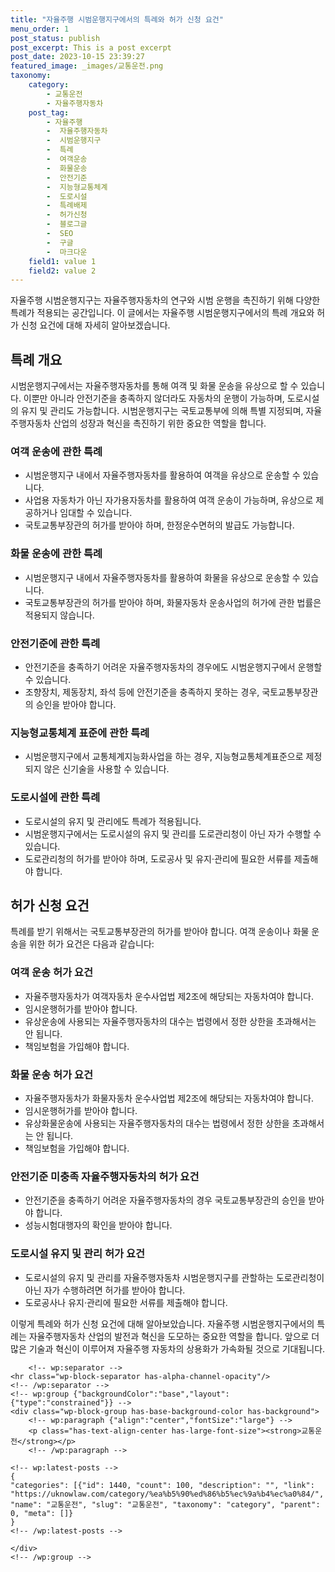 ```yaml
---
title: "자율주행 시범운행지구에서의 특례와 허가 신청 요건"
menu_order: 1
post_status: publish
post_excerpt: This is a post excerpt
post_date: 2023-10-15 23:39:27
featured_image: _images/교통운전.png
taxonomy:
    category:
        - 교통운전
        - 자율주행자동차
    post_tag:
        - 자율주행
        -  자율주행자동차
        -  시범운행지구
        -  특례
        -  여객운송
        -  화물운송
        -  안전기준
        -  지능형교통체계
        -  도로시설
        -  특례배제
        -  허가신청
        -  블로그글
        -  SEO
        -  구글
        -  마크다운
    field1: value 1
    field2: value 2
---
```



자율주행 시범운행지구는 자율주행자동차의 연구와 시범 운행을 촉진하기 위해 다양한 특례가 적용되는 공간입니다. 이 글에서는 자율주행 시범운행지구에서의 특례 개요와 허가 신청 요건에 대해 자세히 알아보겠습니다.

## 특례 개요

시범운행지구에서는 자율주행자동차를 통해 여객 및 화물 운송을 유상으로 할 수 있습니다. 이뿐만 아니라 안전기준을 충족하지 않더라도 자동차의 운행이 가능하며, 도로시설의 유지 및 관리도 가능합니다. 시범운행지구는 국토교통부에 의해 특별 지정되며, 자율주행자동차 산업의 성장과 혁신을 촉진하기 위한 중요한 역할을 합니다.

### 여객 운송에 관한 특례

- 시범운행지구 내에서 자율주행자동차를 활용하여 여객을 유상으로 운송할 수 있습니다.
- 사업용 자동차가 아닌 자가용자동차를 활용하여 여객 운송이 가능하며, 유상으로 제공하거나 임대할 수 있습니다.
- 국토교통부장관의 허가를 받아야 하며, 한정운수면허의 발급도 가능합니다.

### 화물 운송에 관한 특례

- 시범운행지구 내에서 자율주행자동차를 활용하여 화물을 유상으로 운송할 수 있습니다.
- 국토교통부장관의 허가를 받아야 하며, 화물자동차 운송사업의 허가에 관한 법률은 적용되지 않습니다.

### 안전기준에 관한 특례

- 안전기준을 충족하기 어려운 자율주행자동차의 경우에도 시범운행지구에서 운행할 수 있습니다.
- 조향장치, 제동장치, 좌석 등에 안전기준을 충족하지 못하는 경우, 국토교통부장관의 승인을 받아야 합니다.

### 지능형교통체계 표준에 관한 특례

- 시범운행지구에서 교통체계지능화사업을 하는 경우, 지능형교통체계표준으로 제정되지 않은 신기술을 사용할 수 있습니다.

### 도로시설에 관한 특례

- 도로시설의 유지 및 관리에도 특례가 적용됩니다.
- 시범운행지구에서는 도로시설의 유지 및 관리를 도로관리청이 아닌 자가 수행할 수 있습니다.
- 도로관리청의 허가를 받아야 하며, 도로공사 및 유지·관리에 필요한 서류를 제출해야 합니다.

## 허가 신청 요건

특례를 받기 위해서는 국토교통부장관의 허가를 받아야 합니다. 여객 운송이나 화물 운송을 위한 허가 요건은 다음과 같습니다:

### 여객 운송 허가 요건

- 자율주행자동차가 여객자동차 운수사업법 제2조에 해당되는 자동차여야 합니다.
- 임시운행허가를 받아야 합니다.
- 유상운송에 사용되는 자율주행자동차의 대수는 법령에서 정한 상한을 초과해서는 안 됩니다.
- 책임보험을 가입해야 합니다.

### 화물 운송 허가 요건

- 자율주행자동차가 화물자동차 운수사업법 제2조에 해당되는 자동차여야 합니다.
- 임시운행허가를 받아야 합니다.
- 유상화물운송에 사용되는 자율주행자동차의 대수는 법령에서 정한 상한을 초과해서는 안 됩니다.
- 책임보험을 가입해야 합니다.

### 안전기준 미충족 자율주행자동차의 허가 요건

- 안전기준을 충족하기 어려운 자율주행자동차의 경우 국토교통부장관의 승인을 받아야 합니다.
- 성능시험대행자의 확인을 받아야 합니다.

### 도로시설 유지 및 관리 허가 요건

- 도로시설의 유지 및 관리를 자율주행자동차 시범운행지구를 관할하는 도로관리청이 아닌 자가 수행하려면 허가를 받아야 합니다.
- 도로공사나 유지·관리에 필요한 서류를 제출해야 합니다.

이렇게 특례와 허가 신청 요건에 대해 알아보았습니다. 자율주행 시범운행지구에서의 특례는 자율주행자동차 산업의 발전과 혁신을 도모하는 중요한 역할을 합니다. 앞으로 더 많은 기술과 혁신이 이루어져 자율주행 자동차의 상용화가 가속화될 것으로 기대됩니다.


        <!-- wp:separator -->
    <hr class="wp-block-separator has-alpha-channel-opacity"/>
    <!-- /wp:separator -->
    <!-- wp:group {"backgroundColor":"base","layout":{"type":"constrained"}} -->
    <div class="wp-block-group has-base-background-color has-background">
        <!-- wp:paragraph {"align":"center","fontSize":"large"} -->
        <p class="has-text-align-center has-large-font-size"><strong>교통운전</strong></p>
        <!-- /wp:paragraph -->
        
    <!-- wp:latest-posts -->
    {
    "categories": [{"id": 1440, "count": 100, "description": "", "link": "https://uknowlaw.com/category/%ea%b5%90%ed%86%b5%ec%9a%b4%ec%a0%84/", "name": "교통운전", "slug": "교통운전", "taxonomy": "category", "parent": 0, "meta": []}
    }
    <!-- /wp:latest-posts -->
    
    </div>
    <!-- /wp:group -->
    